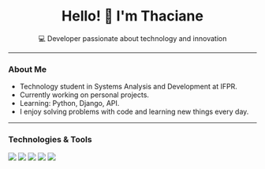 <h1 align="center">Hello! 👋 I'm Thaciane</h1>
<p align="center">💻 Developer passionate about technology and innovation</p>

---

### About Me

-  Technology student in Systems Analysis and Development at IFPR.  
-  Currently working on personal projects.  
-  Learning: Python, Django, API.  
-  I enjoy solving problems with code and learning new things every day.

---

### Technologies & Tools

<img src="https://skillicons.dev/icons?i=html,css,java,js,ts,php,python,c,cs" />

<img src="https://skillicons.dev/icons?i=angular,react" />

<img src="https://skillicons.dev/icons?i=nodejs,spring,dotnet,django,flask,express" />

<img src="https://skillicons.dev/icons?i=mysql,sqlite" />

<img src="https://skillicons.dev/icons?i=visualstudio,vscode,github,docker,netlify" />

</p>



